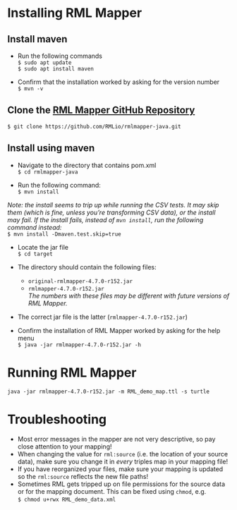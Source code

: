 # Installing RML Mapper

## Install maven

 - Run the following commands  
`$ sudo apt update`  
`$ sudo apt install maven`

 - Confirm that the installation worked by asking for the version number  
`$ mvn -v`

## Clone the [RML Mapper GitHub Repository](https://github.com/RMLio/rmlmapper-java)  
`$ git clone https://github.com/RMLio/rmlmapper-java.git`

## Install using maven

 - Navigate to the directory that contains pom.xml  
`$ cd rmlmapper-java`

  - Run the following command:  
`$ mvn install`

_Note: the install seems to trip up while running the CSV tests. It may skip them (which is fine, unless you’re transforming CSV data), or the install may fail. If the install fails, instead of `mvn install`, run the following command instead:_  
`$ mvn install -Dmaven.test.skip=true`

 - Locate the jar file  
`$ cd target`

 - The directory should contain the following files:  
    - `original-rmlmapper-4.7.0-r152.jar`
    - `rmlmapper-4.7.0-r152.jar`  
_The numbers with these files may be different with future versions of RML Mapper._  

 - The correct jar file is the latter (`rmlmapper-4.7.0-r152.jar`)
 - Confirm the installation of RML Mapper worked by asking for the help menu  
`$ java -jar rmlmapper-4.7.0-r152.jar -h`

# Running RML Mapper

`java -jar rmlmapper-4.7.0-r152.jar -m RML_demo_map.ttl -s turtle`

# Troubleshooting

 - Most error messages in the mapper are not very descriptive, so pay close attention to your mapping!
 - When changing the value for `rml:source` (i.e. the location of your source data), make sure you change it in _every_ triples map in your mapping file!
 - If you have reorganized your files, make sure your mapping is updated so the `rml:source` reflects the new file paths!
 - Sometimes RML gets tripped up on file permissions for the source data or for the mapping document. This can be fixed using `chmod`, e.g.  
`$ chmod u+rwx RML_demo_data.xml`
